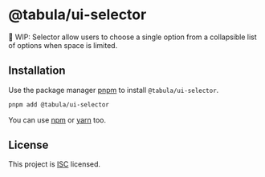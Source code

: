# @tabula/ui-selector

:construction: WIP: Selector allow users to choose a single option from a collapsible list of options when space is limited.

## Installation

Use the package manager [pnpm](https://pnpm.io) to install `@tabula/ui-selector`.

```bash
pnpm add @tabula/ui-selector
```

You can use [npm](https://npmjs.com) or [yarn](https://yarnpkg.com) too.

## License

This project is [ISC](https://choosealicense.com/licenses/isc/) licensed.
